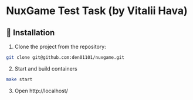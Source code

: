# NuxGame Test Task (by Vitalii Hava)

## 🚀 Installation

1. Clone the project from the repository:

```bash
git clone git@github.com:den01101/nuxgame.git
```

2. Start and build containers
```bash
make start
```

3. Open http://localhost/
